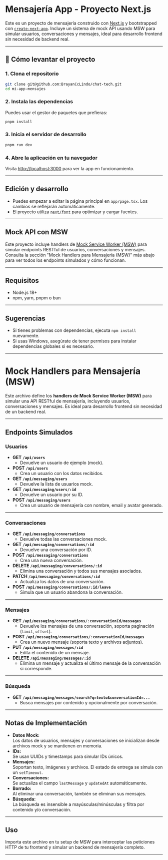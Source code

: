 # Mensajería App - Proyecto Next.js

Este es un proyecto de mensajería construido con [Next.js](https://nextjs.org) y bootstrapped con [`create-next-app`](https://nextjs.org/docs/app/api-reference/cli/create-next-app). Incluye un sistema de mock API usando MSW para simular usuarios, conversaciones y mensajes, ideal para desarrollo frontend sin necesidad de backend real.

---

## 🚀 Cómo levantar el proyecto

### 1. Clona el repositorio

```bash
git clone git@github.com:BrayanCcLindo/chat-tech.git
cd mi-app-mensajes
```

### 2. Instala las dependencias

Puedes usar el gestor de paquetes que prefieras:

```bash
pnpm install
```

### 3. Inicia el servidor de desarrollo

```bash
pnpm run dev
```

### 4. Abre la aplicación en tu navegador

Visita [http://localhost:3000](http://localhost:3000) para ver la app en funcionamiento.

---

## Edición y desarrollo

- Puedes empezar a editar la página principal en `app/page.tsx`. Los cambios se reflejarán automáticamente.
- El proyecto utiliza [`next/font`](https://nextjs.org/docs/app/building-your-application/optimizing/fonts) para optimizar y cargar fuentes.

---

## Mock API con MSW

Este proyecto incluye handlers de [Mock Service Worker (MSW)](https://mswjs.io/) para simular endpoints RESTful de usuarios, conversaciones y mensajes.  
Consulta la sección "Mock Handlers para Mensajería (MSW)" más abajo para ver todos los endpoints simulados y cómo funcionan.

---

## Requisitos

- Node.js 18+
- npm, yarn, pnpm o bun

---

## Sugerencias

- Si tienes problemas con dependencias, ejecuta `npm install` nuevamente.
- Si usas Windows, asegúrate de tener permisos para instalar dependencias globales si es necesario.

---

# Mock Handlers para Mensajería (MSW)

Este archivo define los **handlers de Mock Service Worker (MSW)** para simular una API RESTful de mensajería, incluyendo usuarios, conversaciones y mensajes. Es ideal para desarrollo frontend sin necesidad de un backend real.

---

## Endpoints Simulados

### Usuarios

- **GET `/api/users`**
  - Devuelve un usuario de ejemplo (mock).
- **POST `/api/users`**
  - Crea un usuario con los datos recibidos.
- **GET `/api/messaging/users`**
  - Devuelve la lista de usuarios mock.
- **GET `/api/messaging/users/:id`**
  - Devuelve un usuario por su ID.
- **POST `/api/messaging/users`**
  - Crea un usuario de mensajería con nombre, email y avatar generado.

---

### Conversaciones

- **GET `/api/messaging/conversations`**
  - Devuelve todas las conversaciones mock.
- **GET `/api/messaging/conversations/:id`**
  - Devuelve una conversación por ID.
- **POST `/api/messaging/conversations`**
  - Crea una nueva conversación.
- **DELETE `/api/messaging/conversations/:id`**
  - Elimina una conversación y todos sus mensajes asociados.
- **PATCH `/api/messaging/conversations/:id`**
  - Actualiza los datos de una conversación.
- **POST `/api/messaging/conversations/:id/leave`**
  - Simula que un usuario abandona la conversación.

---

### Mensajes

- **GET `/api/messaging/conversations/:conversationId/messages`**
  - Devuelve los mensajes de una conversación, soporta paginación (`limit`, `offset`).
- **POST `/api/messaging/conversations/:conversationId/messages`**
  - Crea un nuevo mensaje (soporta texto y archivos adjuntos).
- **PUT `/api/messaging/messages/:id`**
  - Edita el contenido de un mensaje.
- **DELETE `/api/messaging/messages/:id`**
  - Elimina un mensaje y actualiza el último mensaje de la conversación si corresponde.

---

### Búsqueda

- **GET `/api/messaging/messages/search?q=texto&conversationId=...`**
  - Busca mensajes por contenido y opcionalmente por conversación.

---

## Notas de Implementación

- **Datos Mock:**  
  Los datos de usuarios, mensajes y conversaciones se inicializan desde archivos mock y se mantienen en memoria.
- **IDs:**  
  Se usan UUIDs y timestamps para simular IDs únicos.
- **Mensajes:**  
  Soportan texto, imágenes y archivos. El estado de entrega se simula con un `setTimeout`.
- **Conversaciones:**  
  Se actualiza el campo `lastMessage` y `updatedAt` automáticamente.
- **Borrado:**  
  Al eliminar una conversación, también se eliminan sus mensajes.
- **Búsqueda:**  
  La búsqueda es insensible a mayúsculas/minúsculas y filtra por contenido y/o conversación.

---

## Uso

Importa este archivo en tu setup de MSW para interceptar las peticiones HTTP de tu frontend y simular un backend de mensajería completo.

---
